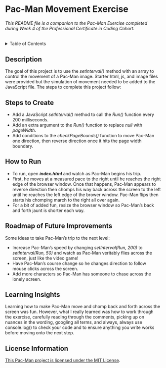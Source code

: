 # Pac-Man Movement Exercise

###### This README file is a companion to the Pac-Man Exercise completed during Week 4 of the Professional Certificate in Coding Cohort. 

<!-- TABLE OF CONTENTS -->
<details>
  <summary>Table of Contents</summary>
  <ul>
    <li><a href="#description">Description</a></li>
    <li><a href="#steps-to-create">Steps to Create</a></li>
    <li><a href="#how-to-run">How to Run</a></li>
    <li><a href="#roadmap-of-future-improvements">Roadmap of Future Improvements</a></li>
    <li><a href="#learning-insights">Learning Insights</a></li>
    <li><a href="#license-information">License Information</a></li>
  </ul>
</details>

## Description
The goal of this project is to use the *setInterval()* method with an array to control the movement of a Pac-Man image. Starter html, js, and image files were provided but the simulation of movement needed to be added to the JavaScript file. The steps to complete this project follow:

## Steps to Create 
* Add a JavaScript *setInterval()* method to call the *Run()* function every 200 milliseconds.
* Add an extra argument to the *Run()* function to replace *null* with *pageWidth*.
* Add conditions to the *checkPageBounds()* function to move Pac-Man one direction, then reverse direction once it hits the page width boundary.

## How to Run
* To run, open ___index.html___ and watch as Pac-Man begins his trip.
* First, he moves at a measured pace to the right until he reaches the right edge of the browser window. Once that happens, Pac-Man appears to reverse direction then chomps his way back across the screen to the left until he reaches the left edge of the brower window. Pac-Man flips then starts his chomping march to the right all over again.
* For a bit of added fun, resize the browser window so Pac-Man’s back and forth jaunt is shorter each way.


## Roadmap of Future Improvements
Some ideas to take Pac-Man’s trip to the next level:

* Increase Pac-Man’s speed by changing *setInterval(Run, 200)* to *setInterval(Run, 50)* and watch as Pac-Man veritably flies across the screen, just like the video game!
* Have Pac-Man’s course change so he changes direction to follow mouse clicks across the screen.
* Add more characters so Pac-Man has someone to chase across the lonely screen.

## Learning Insights

Learning how to make Pac-Man move and chomp back and forth across the screen was fun. However, what I really learned was how to work through the exercise, carefully reading through the comments, picking up on nuances in the wording, googling all terms, and always, always use console.log() to check your code and to ensure anything you write works before moving onto the next step.


## License Information
[This Pac-Man project is licensed under the MIT License](https://github.com/wkbw/Pac-Man/blob/main/LICENSE).


